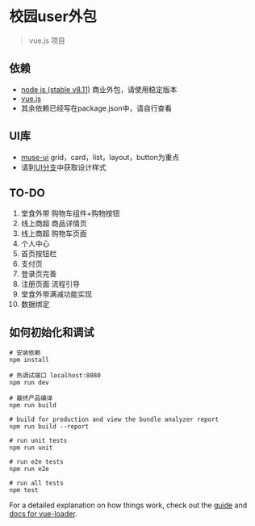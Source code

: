 
# 校园user外包

>vue.js 项目

## 依赖
* [node js (stable v8.11)](https://nodejs.org/en/) 商业外包，请使用稳定版本
* [vue.js](https://muse-ui.org/#/zh-CN) 
* 其余依赖已经写在package.json中，请自行查看

## UI库
* [muse-ui](https://muse-ui.org/#/zh-CN)  grid，card，list，layout，button为重点
* 请到[UI分支](https://github.com/Grenzedazu/Web_Design)中获取设计样式

## TO-DO
1. 堂食外带 购物车组件+购物按钮
2. 线上商超 商品详情页
3. 线上商超 购物车页面
4. 个人中心
5. 首页按钮栏
6. 支付页
7. 登录页完善
8. 注册页面 流程引导
9. 堂食外带满减功能实现
10. 数据绑定
## 如何初始化和调试

``` 
# 安装依赖
npm install

# 热调试端口 localhost:8080
npm run dev

# 最终产品编译
npm run build

# build for production and view the bundle analyzer report
npm run build --report

# run unit tests
npm run unit

# run e2e tests
npm run e2e

# run all tests
npm test
```

For a detailed explanation on how things work, check out the [guide](http://vuejs-templates.github.io/webpack/) and [docs for vue-loader](http://vuejs.github.io/vue-loader).
